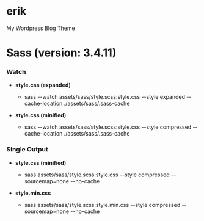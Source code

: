 # erik
My Wordpress Blog Theme

# Sass (version: 3.4.11)

### Watch

- **style.css (expanded)**
  + sass --watch assets/sass/style.scss:style.css --style expanded --cache-location ./assets/sass/.sass-cache

- **style.css (minified)**
  + sass --watch assets/sass/style.scss:style.css --style compressed --cache-location ./assets/sass/.sass-cache

### Single Output

- **style.css (minified)**
  + sass assets/sass/style.scss:style.css --style compressed --sourcemap=none --no-cache

- **style.min.css**
  + sass assets/sass/style.scss:style.min.css --style compressed --sourcemap=none --no-cache
